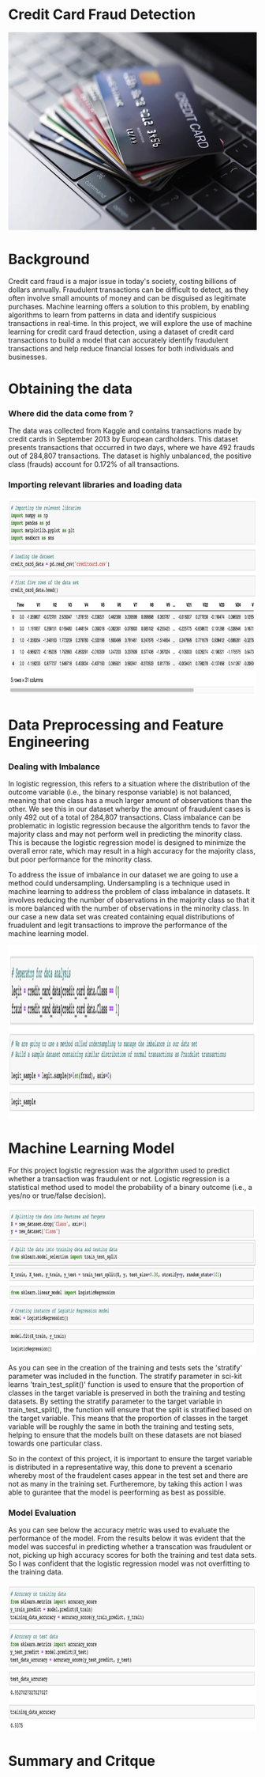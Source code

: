 # Credit Card Fraud Detection

<img src="./Images/credit-card-fraud-boom-pandemic.jpg.webp" alt="My Image" width="800" height="400">


# Background

Credit card fraud is a major issue in today's society, costing billions of dollars annually. Fraudulent transactions can be difficult to detect, as they often involve small amounts of money and can be disguised as legitimate purchases. Machine learning offers a solution to this problem, by enabling algorithms to learn from patterns in data and identify suspicious transactions in real-time. In this project, we will explore the use of machine learning for credit card fraud detection, using a dataset of credit card transactions to build a model that can accurately identify fraudulent transactions and help reduce financial losses for both individuals and businesses.


# Obtaining the data

### Where did the data come from ?

The data was collected from Kaggle and contains transactions made by credit cards in September 2013 by European cardholders. This dataset presents transactions that occurred in two days, where we have 492 frauds out of 284,807 transactions. The dataset is highly unbalanced, the positive class (frauds) account for 0.172% of all transactions.

### Importing relevant libraries and loading data

<img src="./Screenshots/Importing_relevant_libraries.png" alt="My Image" width="800" height="400">


# Data Preprocessing and Feature Engineering

### Dealing with Imbalance

In logistic regression, this refers to a situation where the distribution of the outcome variable (i.e., the binary response variable) is not balanced, meaning that one class has a much larger amount of observations than the other. We see this in our dataset wherby the amount of fraudulent cases is only 492 out of a total of 284,807 transactions. Class imbalance can be problematic in logistic regression because the algorithm tends to favor the majority class and may not perform well in predicting the minority class. This is because the logistic regression model is designed to minimize the overall error rate, which may result in a high accuracy for the majority class, but poor performance for the minority class.


To address the issue of imbalance in our dataset we are going to use a method could undersampling. Undersampling is a technique used in machine learning to address the problem of class imbalance in datasets. It involves reducing the number of observations in the majority class so that it is more balanced with the number of observations in the minority class. In our case a new data set was created containing equal distributions of fruadulent and legit transactions to improve the performance of the machine learning model.

<img src="./Screenshots/Undersampling.png" alt="My Image" width="1100" height="175">
<img src="./Screenshots/Undersampling2.png" alt="My Image" width="1100" height="175">

# Machine Learning Model

For this project logistic regression was the algorithm used to predict whether a transaction was fraudulent or not. Logistic regression is a statistical method used to model the probability of a binary outcome (i.e., a yes/no or true/false decision).

<img src="./Screenshots/Creating_and_training_model .png" alt="My Image" width="800" height="300">

As you can see in the creation of the training and tests sets the 'stratify' parameter was included in the function. The stratify parameter in sci-kit learns 'train_test_split()' function is used to ensure that the proportion of classes in the target variable is preserved in both the training and testing datasets. By setting the stratify parameter to the target variable in train_test_split(), the function will ensure that the split is stratified based on the target variable. This means that the proportion of classes in the target variable will be roughly the same in both the training and testing sets, helping to ensure that the models built on these datasets are not biased towards one particular class.

So in the context of this project, it is important to ensure the target variable is distributed in a representative way, this done to prevent a scenario whereby most of the fraudelent cases appear in the test set and there are not as many in the training set. Furtheremore, by taking this action I was able to gurantee that the model is peerforming as best as possible. 

### Model Evaluation

As you can see below the accuracy metric was used to evaluate the performance of the model. From the results below it was evident that the model was succesful in predicting whether a transcation was fraudulent or not, picking up high accuracy scores for both the training and test data sets. So I was confident that the logistic regression model was not overfitting to the training data. 

<img src="./Screenshots/model_evaluation.png" alt="My Image" width="800" height="300">

# Summary and Critque





